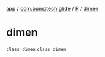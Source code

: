 [app](../../../index.md) / [com.bumptech.glide](../../index.md) / [R](../index.md) / [dimen](./index.md)

# dimen

`class dimen`
`class dimen`